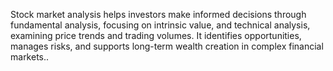 Stock market analysis helps investors make informed decisions through fundamental analysis, focusing on intrinsic value, and technical analysis, examining price trends and trading volumes. It identifies opportunities, manages risks, and supports long-term wealth creation in complex financial markets..
